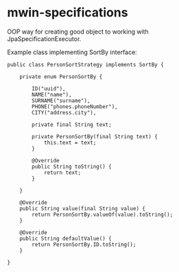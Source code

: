 # mwin-specifications
OOP way for creating good object to working with JpaSpecificationExecutor.

Example class implementing SortBy interface:

```
public class PersonSortStrategy implements SortBy {

	private enum PersonSortBy {
	
		ID("uuid"),
		NAME("name"),
		SURNAME("surname"),
		PHONE("phones.phoneNumber"),
		CITY("address.city"),

		private final String text;
	
		private PersonSortBy(final String text) {
			this.text = text;
		}

		@Override
		public String toString() {
			return text;
		}

	}

	@Override
	public String value(final String value) {
		return PersonSortBy.valueOf(value).toString();
	}

	@Override
	public String defaultValue() {
		return PersonSortBy.ID.toString();
	}
	
}
```
